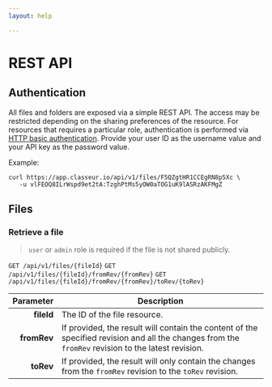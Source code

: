```yaml
---
layout: help

---
```


# REST API

## Authentication

All files and folders are exposed via a simple REST API. The access may be restricted depending on the sharing preferences of the resource. For resources that requires a particular role, authentication is performed via [HTTP basic authentication](https://en.wikipedia.org/wiki/Basic_access_authentication). Provide your user ID as the username value and your API key as the password value.

Example:

```
curl https://app.classeur.io/api/v1/files/F5QZgtHR1CCEgRN8p5Xc \
   -u vlFEOQ8ILrWspd9et2tA:TzghPtMs5yOW0aTOG1uK9lASRzAKFMgZ
```

## Files

### Retrieve a file

> `user` or `admin` role is required if the file is not shared publicly.

`GET /api/v1/files/{fileId}`
`GET /api/v1/files/{fileId}/fromRev/{fromRev}`
`GET /api/v1/files/{fileId}/fromRev/{fromRev}/toRev/{toRev}`

Parameter | Description
--------: | ---
**fileId** | The ID of the file resource.
**fromRev** | If provided, the result will contain the content of the specified revision and all the changes from the `fromRev` revision to the latest revision.
**toRev** | If provided, the result will only contain the changes from the `fromRev` revision to the `toRev` revision.

